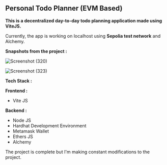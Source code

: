 <h2>Personal Todo Planner (EVM Based)</h2>

<b>This is a decentralized day-to-day todo planning application made using ViteJS.</b>

Currently, the app is working on localhost using <b>Sepolia test network</b> and Alchemy. 

<b>Snapshots from the project : </b>

![Screenshot (320)](https://github.com/rohitroy-github/web3-todo-planner/assets/68563695/f9d65689-1f2e-46d7-871a-bc4003766956)

![Screenshot (323)](https://github.com/rohitroy-github/web3-todo-planner/assets/68563695/3e5bd4fe-8771-4c37-8e78-45d71c98c272)

<b>Tech Stack :</b>

<b>Frontend :</b>
<ul>
    <li>Vite JS</li>
</ul>
<b>Backend :</b>
<ul>
    <li>Node JS</li>
    <li>Hardhat Development Environment</li>
    <li>Metamask Wallet</li>
    <li>Ethers JS</li>
    <li>Alchemy</li>
</ul>

The project is complete but I'm making constant modifications to the project.
